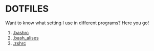 # DOTFILES

Want to know what setting I use in different programs? Here you go!

1. [.bashrc](/.bashrc)
2. [.bash_alises](/.bash_aliases)
3. [.zshrc](/.zshrc)
